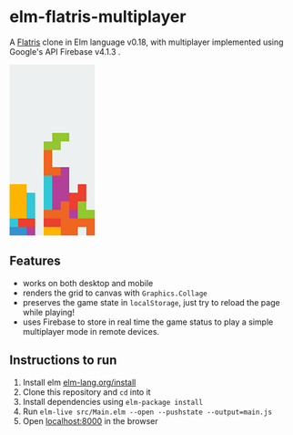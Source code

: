 # elm-flatris-multiplayer
A [Flatris](https://github.com/w0rm/elm-flatris) clone in Elm language v0.18, with multiplayer implemented using Google's API Firebase v4.1.3 .

[![Screenshot](elm-flatris.png)](http://unsoundscapes.com/elm-flatris.html)

## Features

* works on both desktop and mobile
* renders the grid to canvas with `Graphics.Collage`
* preserves the game state in `localStorage`, just try to reload the page while playing!
* uses Firebase to store in real time the game status to play a simple multiplayer mode in remote devices.

## Instructions to run

1. Install elm [elm-lang.org/install](http://elm-lang.org/install)
2. Clone this repository and `cd` into it
3. Install dependencies using `elm-package install`
4. Run `elm-live src/Main.elm --open --pushstate --output=main.js`
5. Open [localhost:8000](http://localhost:8000) in the browser

